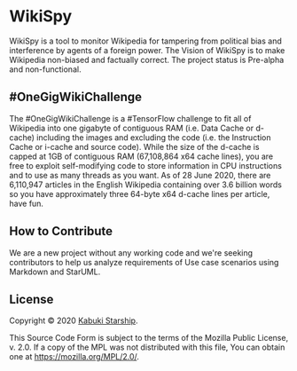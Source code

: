 # WikiSpy

WikiSpy is a tool to monitor Wikipedia for tampering from political bias and interference by agents of a foreign power. The Vision of WikiSpy is to make Wikipedia non-biased and factually correct. The project status is Pre-alpha and non-functional.

## #OneGigWikiChallenge

The #OneGigWikiChallenge is a #TensorFlow challenge to fit all of Wikipedia into one gigabyte of contiguous RAM (i.e. Data Cache or d-cache) including the images and excluding the code (i.e. the Instruction Cache or i-cache and source code). While the size of the d-cache is capped at 1GB of contiguous RAM (67,108,864 x64 cache lines), you are free to exploit self-modifying code to store information in CPU instructions and to use as many threads as you want. As of 28 June 2020, there are 6,110,947 articles in the English Wikipedia containing over 3.6 billion words so you have approximately three 64-byte x64 d-cache lines per article, have fun.

## How to Contribute

We are a new project without any working code and we're seeking contributors to help us analyze requirements of Use case scenarios using Markdown and StarUML.

## License

Copyright © 2020 [Kabuki Starship](https://kabukistarship.com).

This Source Code Form is subject to the terms of the Mozilla Public License, v. 2.0. If a copy of the MPL was not distributed with this file, You can obtain one at <https://mozilla.org/MPL/2.0/>.
